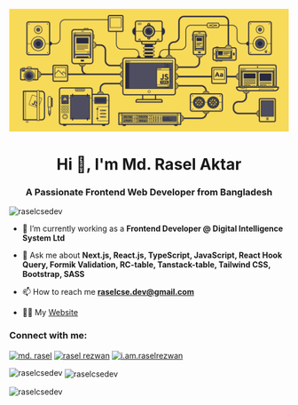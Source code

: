 [![MasterHead](https://github.com/raselcsedev/raselcsedev/blob/5da8bd0ef3c00354a0cf31197897b497629c4f4e/Github_Profile_Image.gif)](https://github.com/raselcsedev)

<h1 align="center">Hi 👋, I'm Md. Rasel Aktar</h1>
<h3 align="center">A Passionate Frontend Web Developer from Bangladesh</h3>


<p align="left"> <img src="https://komarev.com/ghpvc/?username=raselcsedev&label=Profile%20views&color=0e75b6&style=flat" alt="raselcsedev" /> </p>

- 🌱 I’m currently working as a **Frontend Developer @ Digital Intelligence System Ltd**

- 💬 Ask me about **Next.js, React.js, TypeScript, JavaScript, React Hook Query, Formik Validation, RC-table, Tanstack-table, Tailwind CSS, Bootstrap, SASS**

- 📫 How to reach me **raselcse.dev@gmail.com**

- 👨‍💻 My [Website](https://rasel-portfolio-theta.vercel.app/)

<h3 align="left">Connect with me:</h3>
<p align="left">
<a href="https://www.linkedin.com/in/md-rasel-1a9957174/" target="blank"><img align="center" src="https://raw.githubusercontent.com/rahuldkjain/github-profile-readme-generator/master/src/images/icons/Social/linked-in-alt.svg" alt="md. rasel" height="30" width="40" /></a>
<a href="https://www.facebook.com/raselrezwan001" target="blank"><img align="center" src="https://raw.githubusercontent.com/rahuldkjain/github-profile-readme-generator/master/src/images/icons/Social/facebook.svg" alt="rasel rezwan" height="30" width="40" /></a>
<a href="https://www.instagram.com/i.am.raselrezwan/" target="blank"><img align="center" src="https://raw.githubusercontent.com/rahuldkjain/github-profile-readme-generator/master/src/images/icons/Social/instagram.svg" alt="i.am.raselrezwan" height="30" width="40" /></a>
</p>

<!-- <h3 align="left">Languages and Tools:</h3>
<p align="left"> <a href="https://getbootstrap.com" target="_blank" rel="noreferrer"> <img src="https://raw.githubusercontent.com/devicons/devicon/master/icons/bootstrap/bootstrap-plain-wordmark.svg" alt="bootstrap" width="40" height="40"/> </a> <a href="https://www.cprogramming.com/" target="_blank" rel="noreferrer"> <img src="https://raw.githubusercontent.com/devicons/devicon/master/icons/c/c-original.svg" alt="c" width="40" height="40"/> </a> <a href="https://www.w3schools.com/cpp/" target="_blank" rel="noreferrer"> <img src="https://raw.githubusercontent.com/devicons/devicon/master/icons/cplusplus/cplusplus-original.svg" alt="cplusplus" width="40" height="40"/> </a> <a href="https://www.w3schools.com/css/" target="_blank" rel="noreferrer"> <img src="https://raw.githubusercontent.com/devicons/devicon/master/icons/css3/css3-original-wordmark.svg" alt="css3" width="40" height="40"/> </a> <a href="https://expressjs.com" target="_blank" rel="noreferrer"> <img src="https://raw.githubusercontent.com/devicons/devicon/master/icons/express/express-original-wordmark.svg" alt="express" width="40" height="40"/> </a> <a href="https://www.figma.com/" target="_blank" rel="noreferrer"> <img src="https://www.vectorlogo.zone/logos/figma/figma-icon.svg" alt="figma" width="40" height="40"/> </a> <a href="https://firebase.google.com/" target="_blank" rel="noreferrer"> <img src="https://www.vectorlogo.zone/logos/firebase/firebase-icon.svg" alt="firebase" width="40" height="40"/> </a> <a href="https://git-scm.com/" target="_blank" rel="noreferrer"> <img src="https://www.vectorlogo.zone/logos/git-scm/git-scm-icon.svg" alt="git" width="40" height="40"/> </a> <a href="https://heroku.com" target="_blank" rel="noreferrer"> <img src="https://www.vectorlogo.zone/logos/heroku/heroku-icon.svg" alt="heroku" width="40" height="40"/> </a> <a href="https://www.w3.org/html/" target="_blank" rel="noreferrer"> <img src="https://raw.githubusercontent.com/devicons/devicon/master/icons/html5/html5-original-wordmark.svg" alt="html5" width="40" height="40"/> </a> <a href="https://developer.mozilla.org/en-US/docs/Web/JavaScript" target="_blank" rel="noreferrer"> <img src="https://raw.githubusercontent.com/devicons/devicon/master/icons/javascript/javascript-original.svg" alt="javascript" width="40" height="40"/> </a> <a href="https://www.mongodb.com/" target="_blank" rel="noreferrer"> <img src="https://raw.githubusercontent.com/devicons/devicon/master/icons/mongodb/mongodb-original-wordmark.svg" alt="mongodb" width="40" height="40"/> </a> <a href="https://nodejs.org" target="_blank" rel="noreferrer"> <img src="https://raw.githubusercontent.com/devicons/devicon/master/icons/nodejs/nodejs-original-wordmark.svg" alt="nodejs" width="40" height="40"/> </a> <a href="https://reactjs.org/" target="_blank" rel="noreferrer"> <img src="https://raw.githubusercontent.com/devicons/devicon/master/icons/react/react-original-wordmark.svg" alt="react" width="40" height="40"/> </a> </p> -->

<p><img align="left" src="https://github-readme-stats.vercel.app/api/top-langs?username=raselcsedev&show_icons=true&locale=en&layout=compact" alt="raselcsedev" /></p>

<p>&nbsp;<img align="center" src="https://github-readme-stats.vercel.app/api?username=raselcsedev&show_icons=true&locale=en" alt="raselcsedev" /></p>

<p><img align="center" src="https://github-readme-streak-stats.herokuapp.com/?user=raselcsedev&" alt="raselcsedev" /></p>
